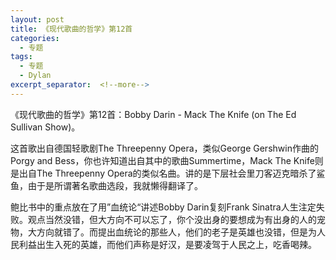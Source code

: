 ```yaml
---
layout: post
title: 《现代歌曲的哲学》第12首
categories:
  - 专题
tags:
  - 专题
  - Dylan
excerpt_separator:  <!--more-->
---
```


《现代歌曲的哲学》第12首：Bobby Darin - Mack The Knife (on The Ed Sullivan Show)。

<!--more-->这首歌出自德国轻歌剧The Threepenny Opera，类似George Gershwin作曲的Porgy and Bess，你也许知道出自其中的歌曲Summertime，Mack The Knife则是出自The Threepenny Opera的类似名曲。讲的是下层社会里刀客迈克暗杀了鲨鱼，由于是所谓著名歌曲选段，我就懒得翻译了。

鲍比书中的重点放在了用”血统论“讲述Bobby Darin复刻Frank Sinatra人生注定失败。观点当然没错，但大方向不可以忘了，你个没出身的要想成为有出身的人的宠物，大方向就错了。而提出血统论的那些人，他们的老子是英雄也没错，但是为人民利益出生入死的英雄，而他们声称是好汉，是要凌驾于人民之上，吃香喝辣。 